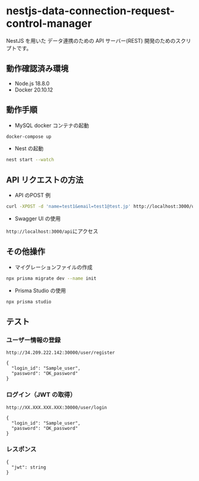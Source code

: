 # nestjs-data-connection-request-control-manager
NestJS を用いた データ連携のための API サーバー(REST) 開発のためのスクリプトです。

## 動作確認済み環境
- Node.js 18.8.0
- Docker 20.10.12

## 動作手順
- MySQL docker コンテナの起動
```sh
docker-compose up
```

- Nest の起動
```sh
nest start --watch
```

## API リクエストの方法
- API のPOST 例
```sh
curl -XPOST -d 'name=test1&email=test1@test.jp' http://localhost:3000/user
```

- Swagger UI の使用

`http://localhost:3000/api`にアクセス


## その他操作
- マイグレーションファイルの作成
```sh
npx prisma migrate dev --name init
```

- Prisma Studio の使用
```sh
npx prisma studio
```

## テスト
### ユーザー情報の登録
```
http://34.209.222.142:30000/user/register
```
```
{
  "login_id": "Sample_user",
  "password": "OK_password"
}
```

### ログイン（JWT の取得）

```
http://XX.XXX.XXX.XXX:30000/user/login
```
```
{
  "login_id": "Sample_user",
  "password": "OK_password"
}
```

### レスポンス

```
{
  "jwt": string
}
```